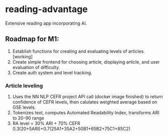 # reading-advantage
Extensive reading app incorporating AI.

## Roadmap for M1:
1. Establish functions for creating and evaluating levels of articles. [working]
2. Create simple frontend for choosing article, displaying article, and user evaluation of difficulty.
3. Create auth system and level tracking.

### Article leveling
1. Uses the NN NLP CEFR project API call (docker image finished) to return confidence of CEFR levels, then calulates weighted average based on GSE levels.
2. Tokenizes text, computes Automated Readability Index, transforms ARI to 20-90 range
3. RA level = 30% ARI + 70% CEFR 
0.3(20+5ARI)+0.7(25A1+35A2+50B1+65B2+75C1+85C2)



```
